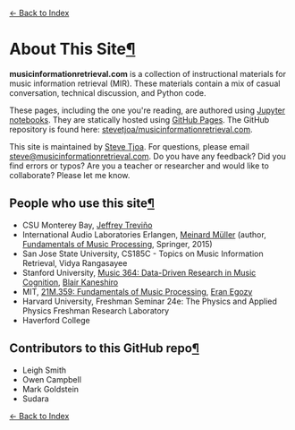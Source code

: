 [← Back to Index](index.html)

# About This Site<a href="#About-This-Site" class="anchor-link">¶</a>

**musicinformationretrieval.com** is a collection of instructional materials for music information retrieval (MIR). These materials contain a mix of casual conversation, technical discussion, and Python code.

These pages, including the one you're reading, are authored using [Jupyter notebooks](http://jupyter.org/). They are statically hosted using [GitHub Pages](https://pages.github.com/). The GitHub repository is found here: [stevetjoa/musicinformationretrieval.com](https://github.com/stevetjoa/musicinformationretrieval.com).

This site is maintained by [Steve Tjoa](https://stevetjoa.com). For questions, please email <steve@musicinformationretrieval.com>. Do you have any feedback? Did you find errors or typos? Are you a teacher or researcher and would like to collaborate? Please let me know.

## People who use this site<a href="#People-who-use-this-site" class="anchor-link">¶</a>

- CSU Monterey Bay, [Jeffrey Treviño](https://csumb.edu/directory/people/jeffrey-trevino)
- International Audio Laboratories Erlangen, [Meinard Müller](https://www.audiolabs-erlangen.de/fau/professor/mueller) (author, [Fundamentals of Music Processing](http://www.music-processing.de), Springer, 2015)
- San Jose State University, CS185C - Topics on Music Information Retrieval, Vidya Rangasayee
- Stanford University, [Music 364: Data-Driven Research in Music Cognition](https://ccrma.stanford.edu/courses/364/), [Blair Kaneshiro](https://ccrma.stanford.edu/~blairbo/)
- MIT, [21M.359: Fundamentals of Music Processing](http://musictech.mit.edu/fmp), [Eran Egozy](http://mta.mit.edu/person/eran-egozy)
- Harvard University, Freshman Seminar 24e: The Physics and Applied Physics Freshman Research Laboratory
- Haverford College

## Contributors to this GitHub repo<a href="#Contributors-to-this-GitHub-repo" class="anchor-link">¶</a>

- Leigh Smith
- Owen Campbell
- Mark Goldstein
- Sudara

[← Back to Index](index.html)
